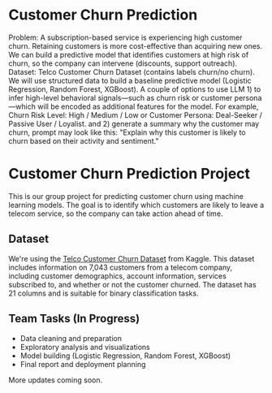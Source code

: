 # Customer Churn Prediction
Problem: A subscription-based service is experiencing high customer churn. Retaining customers is more cost-effective than acquiring new ones. We can build a predictive model that identifies customers at high risk of churn, so the company can intervene (discounts, support outreach). Dataset: Telco Customer Churn Dataset (contains labels churn/no churn).  We will use structured data to build a baseline predictive model (Logistic Regression, Random Forest, XGBoost). A couple of options to use LLM 1)  to infer high-level behavioral signals—such as churn risk or customer persona—which will be encoded as additional features for the model. For example, Churn Risk Level: High / Medium / Low or Customer Persona: Deal-Seeker / Passive User / Loyalist. and 2) generate a summary why the customer may churn, prompt may look like this: "Explain why this customer is likely to churn based on their activity and sentiment."
# Customer Churn Prediction Project

This is our group project for predicting customer churn using machine learning models. The goal is to identify which customers are likely to leave a telecom service, so the company can take action ahead of time.

## Dataset
We're using the [Telco Customer Churn Dataset](https://www.kaggle.com/datasets/blastchar/telco-customer-churn) from Kaggle. This dataset includes information on 7,043 customers from a telecom company, including customer demographics, account information, services subscribed to, and whether or not the customer churned. The dataset has 21 columns and is suitable for binary classification tasks.

## Team Tasks (In Progress)
- Data cleaning and preparation
- Exploratory analysis and visualizations
- Model building (Logistic Regression, Random Forest, XGBoost)
- Final report and deployment planning

More updates coming soon.
